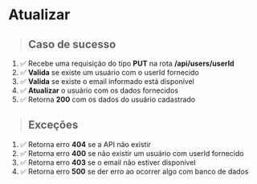 # Atualizar

> ## Caso de sucesso

1. ✅ Recebe uma requisição do tipo **PUT** na rota **/api/users/userId**
2. ✅ **Valida** se existe um usuário com o userId fornecido
3. ✅ **Valida** se existe o email informado está disponível
4. ✅ **Atualizar** o usuário com os dados fornecidos
5. ✅ Retorna **200** com os dados do usuário cadastrado

> ## Exceções

1. ✅ Retorna erro **404** se a API não existir
2. ✅ Retorna erro **400** se não existir um usuário com userId fornecido
3. ✅ Retorna erro **403** se o email não estiver disponível
4. ✅ Retorna erro **500** se der erro ao ocorrer algo com banco de dados